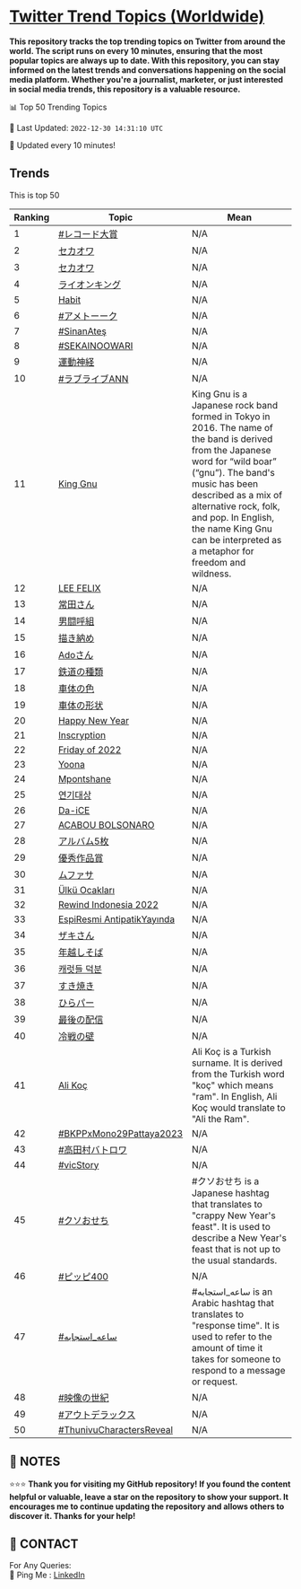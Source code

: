 [Twitter Trend Topics (Worldwide)](https://github.com/ErcinDedeoglu/Twitter-Trend-Topics)
==========

**This repository tracks the top trending topics on Twitter from around the world. 
The script runs on every 10 minutes, ensuring that the most popular topics are always up to date. 
With this repository, you can stay informed on the latest trends and conversations happening on the social media platform. 
Whether you're a journalist, marketer, or just interested in social media trends, this repository is a valuable resource.**


📊 Top 50 Trending Topics

📆 Last Updated: `2022-12-30 14:31:10 UTC`

🔧 Updated every 10 minutes!


## Trends

This is top 50

| Ranking | Topic | Mean |
| ------- | ------------ | ------------ |
| 1 | [#レコード大賞](http://twitter.com/search?q=%23%e3%83%ac%e3%82%b3%e3%83%bc%e3%83%89%e5%a4%a7%e8%b3%9e) | N/A |
| 2 | [セカオワ](http://twitter.com/search?q=%e3%82%bb%e3%82%ab%e3%82%aa%e3%83%af) | N/A |
| 3 | [セカオワ](http://twitter.com/search?q=%e3%82%bb%e3%82%ab%e3%82%aa%e3%83%af) | N/A |
| 4 | [ライオンキング](http://twitter.com/search?q=%e3%83%a9%e3%82%a4%e3%82%aa%e3%83%b3%e3%82%ad%e3%83%b3%e3%82%b0) | N/A |
| 5 | [Habit](http://twitter.com/search?q=Habit) | N/A |
| 6 | [#アメトーーク](http://twitter.com/search?q=%23%e3%82%a2%e3%83%a1%e3%83%88%e3%83%bc%e3%83%bc%e3%82%af) | N/A |
| 7 | [#SinanAteş](http://twitter.com/search?q=%23SinanAte%c5%9f) | N/A |
| 8 | [#SEKAINOOWARI](http://twitter.com/search?q=%23SEKAINOOWARI) | N/A |
| 9 | [運動神経](http://twitter.com/search?q=%e9%81%8b%e5%8b%95%e7%a5%9e%e7%b5%8c) | N/A |
| 10 | [#ラブライブANN](http://twitter.com/search?q=%23%e3%83%a9%e3%83%96%e3%83%a9%e3%82%a4%e3%83%96ANN) | N/A |
| 11 | [King Gnu](http://twitter.com/search?q=King+Gnu) | King Gnu is a Japanese rock band formed in Tokyo in 2016. The name of the band is derived from the Japanese word for “wild boar” (“gnu”). The band's music has been described as a mix of alternative rock, folk, and pop. In English, the name King Gnu can be interpreted as a metaphor for freedom and wildness. |
| 12 | [LEE FELIX](http://twitter.com/search?q=LEE+FELIX) | N/A |
| 13 | [常田さん](http://twitter.com/search?q=%e5%b8%b8%e7%94%b0%e3%81%95%e3%82%93) | N/A |
| 14 | [男闘呼組](http://twitter.com/search?q=%e7%94%b7%e9%97%98%e5%91%bc%e7%b5%84) | N/A |
| 15 | [描き納め](http://twitter.com/search?q=%e6%8f%8f%e3%81%8d%e7%b4%8d%e3%82%81) | N/A |
| 16 | [Adoさん](http://twitter.com/search?q=Ado%e3%81%95%e3%82%93) | N/A |
| 17 | [鉄道の種類](http://twitter.com/search?q=%e9%89%84%e9%81%93%e3%81%ae%e7%a8%ae%e9%a1%9e) | N/A |
| 18 | [車体の色](http://twitter.com/search?q=%e8%bb%8a%e4%bd%93%e3%81%ae%e8%89%b2) | N/A |
| 19 | [車体の形状](http://twitter.com/search?q=%e8%bb%8a%e4%bd%93%e3%81%ae%e5%bd%a2%e7%8a%b6) | N/A |
| 20 | [Happy New Year](http://twitter.com/search?q=Happy+New+Year) | N/A |
| 21 | [Inscryption](http://twitter.com/search?q=Inscryption) | N/A |
| 22 | [Friday of 2022](http://twitter.com/search?q=Friday+of+2022) | N/A |
| 23 | [Yoona](http://twitter.com/search?q=Yoona) | N/A |
| 24 | [Mpontshane](http://twitter.com/search?q=Mpontshane) | N/A |
| 25 | [연기대상](http://twitter.com/search?q=%ec%97%b0%ea%b8%b0%eb%8c%80%ec%83%81) | N/A |
| 26 | [Da-iCE](http://twitter.com/search?q=Da-iCE) | N/A |
| 27 | [ACABOU BOLSONARO](http://twitter.com/search?q=ACABOU+BOLSONARO) | N/A |
| 28 | [アルバム5枚](http://twitter.com/search?q=%e3%82%a2%e3%83%ab%e3%83%90%e3%83%a05%e6%9e%9a) | N/A |
| 29 | [優秀作品賞](http://twitter.com/search?q=%e5%84%aa%e7%a7%80%e4%bd%9c%e5%93%81%e8%b3%9e) | N/A |
| 30 | [ムファサ](http://twitter.com/search?q=%e3%83%a0%e3%83%95%e3%82%a1%e3%82%b5) | N/A |
| 31 | [Ülkü Ocakları](http://twitter.com/search?q=%c3%9clk%c3%bc+Ocaklar%c4%b1) | N/A |
| 32 | [Rewind Indonesia 2022](http://twitter.com/search?q=Rewind+Indonesia+2022) | N/A |
| 33 | [EspiResmi AntipatikYayında](http://twitter.com/search?q=EspiResmi+AntipatikYay%c4%b1nda) | N/A |
| 34 | [ザキさん](http://twitter.com/search?q=%e3%82%b6%e3%82%ad%e3%81%95%e3%82%93) | N/A |
| 35 | [年越しそば](http://twitter.com/search?q=%e5%b9%b4%e8%b6%8a%e3%81%97%e3%81%9d%e3%81%b0) | N/A |
| 36 | [캐럿들 덕분](http://twitter.com/search?q=%ec%ba%90%eb%9f%bf%eb%93%a4+%eb%8d%95%eb%b6%84) | N/A |
| 37 | [すき焼き](http://twitter.com/search?q=%e3%81%99%e3%81%8d%e7%84%bc%e3%81%8d) | N/A |
| 38 | [ひらパー](http://twitter.com/search?q=%e3%81%b2%e3%82%89%e3%83%91%e3%83%bc) | N/A |
| 39 | [最後の配信](http://twitter.com/search?q=%e6%9c%80%e5%be%8c%e3%81%ae%e9%85%8d%e4%bf%a1) | N/A |
| 40 | [冷戦の壁](http://twitter.com/search?q=%e5%86%b7%e6%88%a6%e3%81%ae%e5%a3%81) | N/A |
| 41 | [Ali Koç](http://twitter.com/search?q=Ali+Ko%c3%a7) | Ali Koç is a Turkish surname. It is derived from the Turkish word "koç" which means "ram". In English, Ali Koç would translate to "Ali the Ram". |
| 42 | [#BKPPxMono29Pattaya2023](http://twitter.com/search?q=%23BKPPxMono29Pattaya2023) | N/A |
| 43 | [#高田村バトロワ](http://twitter.com/search?q=%23%e9%ab%98%e7%94%b0%e6%9d%91%e3%83%90%e3%83%88%e3%83%ad%e3%83%af) | N/A |
| 44 | [#vicStory](http://twitter.com/search?q=%23vicStory) | N/A |
| 45 | [#クソおせち](http://twitter.com/search?q=%23%e3%82%af%e3%82%bd%e3%81%8a%e3%81%9b%e3%81%a1) | #クソおせち is a Japanese hashtag that translates to "crappy New Year's feast". It is used to describe a New Year's feast that is not up to the usual standards. |
| 46 | [#ピッピ400](http://twitter.com/search?q=%23%e3%83%94%e3%83%83%e3%83%94400) | N/A |
| 47 | [#ساعه_استجابه](http://twitter.com/search?q=%23%d8%b3%d8%a7%d8%b9%d9%87_%d8%a7%d8%b3%d8%aa%d8%ac%d8%a7%d8%a8%d9%87) | #ساعه_استجابه is an Arabic hashtag that translates to "response time". It is used to refer to the amount of time it takes for someone to respond to a message or request. |
| 48 | [#映像の世紀](http://twitter.com/search?q=%23%e6%98%a0%e5%83%8f%e3%81%ae%e4%b8%96%e7%b4%80) | N/A |
| 49 | [#アウトデラックス](http://twitter.com/search?q=%23%e3%82%a2%e3%82%a6%e3%83%88%e3%83%87%e3%83%a9%e3%83%83%e3%82%af%e3%82%b9) | N/A |
| 50 | [#ThunivuCharactersReveal](http://twitter.com/search?q=%23ThunivuCharactersReveal) | N/A |




## 📝 NOTES

⭐⭐⭐ **Thank you for visiting my GitHub repository! If you found the content helpful or valuable, leave a star on the repository to show your support. It encourages me to continue updating the repository and allows others to discover it. Thanks for your help!**

## 📨 CONTACT

 For Any Queries:  
            🏓 Ping Me : [LinkedIn](https://www.linkedin.com/in/ercindedeoglu/)